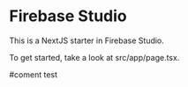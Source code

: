 # Firebase Studio

This is a NextJS starter in Firebase Studio.

To get started, take a look at src/app/page.tsx.


#coment test